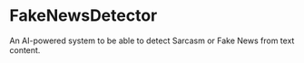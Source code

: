 # FakeNewsDetector
An AI-powered system to be able to detect Sarcasm or Fake News from text content.
